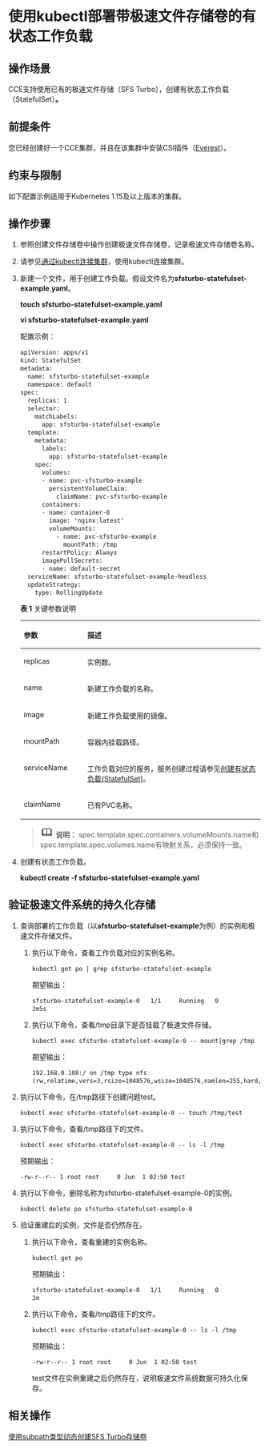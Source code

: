 # 使用kubectl部署带极速文件存储卷的有状态工作负载<a name="cce_01_0273"></a>

## 操作场景<a name="section1062914713566"></a>

CCE支持使用已有的极速文件存储（SFS Turbo），创建有状态工作负载（StatefulSet）**。**

## 前提条件<a name="section13181839131510"></a>

您已经创建好一个CCE集群，并且在该集群中安装CSI插件（[Everest](Everest（系统资源插件-必装）.md)）。

## 约束与限制<a name="section946015116135"></a>

如下配置示例适用于Kubernetes 1.15及以上版本的集群。

## 操作步骤<a name="section1530655595611"></a>

1.  参照创建文件存储卷中操作创建极速文件存储卷，记录极速文件存储卷名称。
2.  请参见[通过kubectl连接集群](通过kubectl连接集群.md)，使用kubectl连接集群。
3.  新建一个文件，用于创建工作负载。假设文件名为**sfsturbo-statefulset-example**.**yaml**。

    **touch sfsturbo-statefulset-example.yaml**

    **vi sfsturbo-statefulset-example.yaml**

    配置示例：

    ```
    apiVersion: apps/v1
    kind: StatefulSet
    metadata:
      name: sfsturbo-statefulset-example
      namespace: default
    spec:
      replicas: 1
      selector:
        matchLabels:
          app: sfsturbo-statefulset-example
      template:
        metadata:
          labels:
            app: sfsturbo-statefulset-example
        spec:
          volumes: 
          - name: pvc-sfsturbo-example 
            persistentVolumeClaim:
              claimName: pvc-sfsturbo-example     
          containers:
          - name: container-0
            image: 'nginx:latest'
            volumeMounts:
              - name: pvc-sfsturbo-example
                mountPath: /tmp
          restartPolicy: Always
          imagePullSecrets:
          - name: default-secret 
      serviceName: sfsturbo-statefulset-example-headless
      updateStrategy:
        type: RollingUpdate
    ```

    **表 1**  关键参数说明

    <a name="table1739110557150"></a>
    <table><thead align="left"><tr id="row439135512158"><th class="cellrowborder" valign="top" width="26.43%" id="mcps1.2.3.1.1"><p id="p11391105571516"><a name="p11391105571516"></a><a name="p11391105571516"></a>参数</p>
    </th>
    <th class="cellrowborder" valign="top" width="73.57000000000001%" id="mcps1.2.3.1.2"><p id="p439255513157"><a name="p439255513157"></a><a name="p439255513157"></a>描述</p>
    </th>
    </tr>
    </thead>
    <tbody><tr id="row739215556154"><td class="cellrowborder" valign="top" width="26.43%" headers="mcps1.2.3.1.1 "><p id="p10106112010189"><a name="p10106112010189"></a><a name="p10106112010189"></a>replicas</p>
    </td>
    <td class="cellrowborder" valign="top" width="73.57000000000001%" headers="mcps1.2.3.1.2 "><p id="p23923555150"><a name="p23923555150"></a><a name="p23923555150"></a>实例数。</p>
    </td>
    </tr>
    <tr id="row18143134041612"><td class="cellrowborder" valign="top" width="26.43%" headers="mcps1.2.3.1.1 "><p id="p11431840161611"><a name="p11431840161611"></a><a name="p11431840161611"></a>name</p>
    </td>
    <td class="cellrowborder" valign="top" width="73.57000000000001%" headers="mcps1.2.3.1.2 "><p id="p714434016164"><a name="p714434016164"></a><a name="p714434016164"></a>新建工作负载的名称。</p>
    </td>
    </tr>
    <tr id="row1339295514152"><td class="cellrowborder" valign="top" width="26.43%" headers="mcps1.2.3.1.1 "><p id="p83921559156"><a name="p83921559156"></a><a name="p83921559156"></a>image</p>
    </td>
    <td class="cellrowborder" valign="top" width="73.57000000000001%" headers="mcps1.2.3.1.2 "><p id="p1839395518152"><a name="p1839395518152"></a><a name="p1839395518152"></a>新建工作负载使用的镜像。</p>
    </td>
    </tr>
    <tr id="row1339365571519"><td class="cellrowborder" valign="top" width="26.43%" headers="mcps1.2.3.1.1 "><p id="p239365513155"><a name="p239365513155"></a><a name="p239365513155"></a>mountPath</p>
    </td>
    <td class="cellrowborder" valign="top" width="73.57000000000001%" headers="mcps1.2.3.1.2 "><p id="p10393455131513"><a name="p10393455131513"></a><a name="p10393455131513"></a>容器内挂载路径。</p>
    </td>
    </tr>
    <tr id="row19843742102014"><td class="cellrowborder" valign="top" width="26.43%" headers="mcps1.2.3.1.1 "><p id="p131115042015"><a name="p131115042015"></a><a name="p131115042015"></a>serviceName</p>
    </td>
    <td class="cellrowborder" valign="top" width="73.57000000000001%" headers="mcps1.2.3.1.2 "><p id="p15831142152010"><a name="p15831142152010"></a><a name="p15831142152010"></a>工作负载对应的服务，服务创建过程请参见<a href="创建有状态负载(StatefulSet).md">创建有状态负载(StatefulSet)</a>。</p>
    </td>
    </tr>
    <tr id="row12841184262014"><td class="cellrowborder" valign="top" width="26.43%" headers="mcps1.2.3.1.1 "><p id="p15151719152119"><a name="p15151719152119"></a><a name="p15151719152119"></a>claimName</p>
    </td>
    <td class="cellrowborder" valign="top" width="73.57000000000001%" headers="mcps1.2.3.1.2 "><p id="p2831114232019"><a name="p2831114232019"></a><a name="p2831114232019"></a>已有PVC名称。</p>
    </td>
    </tr>
    </tbody>
    </table>

    >![](public_sys-resources/icon-note.gif) **说明：** 
    >spec.template.spec.containers.volumeMounts.name和spec.template.spec.volumes.name有映射关系，必须保持一致。

4.  创建有状态工作负载。

    **kubectl create -f  sfsturbo-statefulset-example.yaml**


## 验证极速文件系统的持久化存储<a name="section179416310352"></a>

1.  查询部署的工作负载（以**sfsturbo-statefulset-example**为例）的实例和极速文件存储文件。
    1.  执行以下命令，查看工作负载对应的实例名称。

        ```
        kubectl get po | grep sfsturbo-statefulset-example
        ```

        期望输出：

        ```
        sfsturbo-statefulset-example-0   1/1     Running   0          2m5s
        ```

    2.  执行以下命令，查看/tmp目录下是否挂载了极速文件存储。

        ```
        kubectl exec sfsturbo-statefulset-example-0 -- mount|grep /tmp
        ```

        期望输出：

        ```
        192.168.0.108:/ on /tmp type nfs (rw,relatime,vers=3,rsize=1048576,wsize=1048576,namlen=255,hard,nolock,noresvport,proto=tcp,timeo=600,retrans=2,sec=sys,mountaddr=192.168.0.108,mountvers=3,mountport=20048,mountproto=tcp,local_lock=all,addr=192.168.0.108)
        ```

2.  执行以下命令，在/tmp路径下创建问题test。

    ```
    kubectl exec sfsturbo-statefulset-example-0 -- touch /tmp/test
    ```

3.  执行以下命令，查看/tmp路径下的文件。

    ```
    kubectl exec sfsturbo-statefulset-example-0 -- ls -l /tmp
    ```

    预期输出：

    ```
    -rw-r--r-- 1 root root     0 Jun  1 02:50 test
    ```

4.  执行以下命令，删除名称为sfsturbo-statefulset-example-0的实例。

    ```
    kubectl delete po sfsturbo-statefulset-example-0
    ```

5.  验证重建后的实例，文件是否仍然存在。
    1.  执行以下命令，查看重建的实例名称。

        ```
        kubectl get po
        ```

        预期输出：

        ```
        sfsturbo-statefulset-example-0   1/1     Running   0          2m
        ```

    2.  执行以下命令，查看/tmp路径下的文件。

        ```
        kubectl exec sfsturbo-statefulset-example-0 -- ls -l /tmp
        ```

        预期输出：

        ```
        -rw-r--r-- 1 root root     0 Jun  1 02:50 test
        ```

        test文件在实例重建之后仍然存在，说明极速文件系统数据可持久化保存。



## 相关操作<a name="section184741309122"></a>

[使用subpath类型动态创建SFS Turbo存储卷](https://support.huaweicloud.com/bestpractice-cce/cce_bestpractice_00253.html)

